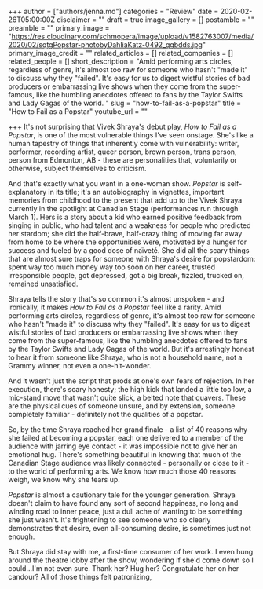 +++
author = ["authors/jenna.md"]
categories = "Review"
date = 2020-02-26T05:00:00Z
disclaimer = ""
draft = true
image_gallery = []
postamble = ""
preamble = ""
primary_image = "https://res.cloudinary.com/schmopera/image/upload/v1582763007/media/2020/02/sqtgPopstar-photobyDahliaKatz-0492_qgbdds.jpg"
primary_image_credit = ""
related_articles = []
related_companies = []
related_people = []
short_description = "Amid performing arts circles, regardless of genre, it's almost too raw for someone who hasn't \"made it\" to discuss why they \"failed\". It's easy for us to digest wistful stories of bad producers or embarrassing live shows when they come from the super-famous, like the humbling anecdotes offered to fans by the Taylor Swifts and Lady Gagas of the world. "
slug = "how-to-fail-as-a-popstar"
title = "How to Fail as a Popstar"
youtube_url = ""

+++
It's not surprising that Vivek Shraya's debut play, _How to Fail as a Popstar_, is one of the most vulnerable things I've seen onstage. She's like a human tapestry of things that inherently come with vulnerability: writer, performer, recording artist, queer person, brown person, trans person, person from Edmonton, AB - these are personalities that, voluntarily or otherwise, subject themselves to criticism.

And that's exactly what you want in a one-woman show. _Popstar_ is self-explanatory in its title; it's an autobiography in vignettes, important memories from childhood to the present that add up to the Vivek Shraya currently in the spotlight at Canadian Stage (performances run through March 1). Hers is a story about a kid who earned positive feedback from singing in public, who had talent and a weakness for people who predicted her stardom; she did the half-brave, half-crazy thing of moving far away from home to be where the opportunities were, motivated by a hunger for success and fueled by a good dose of naïveté. She did all the scary things that are almost sure traps for someone with Shraya's desire for popstardom: spent way too much money way too soon on her career, trusted irresponsible people, got depressed, got a big break, fizzled, trucked on, remained unsatisfied.

Shraya tells the story that's so common it's almost unspoken - and ironically, it makes _How to Fail as a Popstar_ feel like a rarity. Amid performing arts circles, regardless of genre, it's almost too raw for someone who hasn't "made it" to discuss why they "failed". It's easy for us to digest wistful stories of bad producers or embarrassing live shows when they come from the super-famous, like the humbling anecdotes offered to fans by the Taylor Swifts and Lady Gagas of the world. But it's arrestingly honest to hear it from someone like Shraya, who is not a household name, not a Grammy winner, not even a one-hit-wonder.

And it wasn't just the script that prods at one's own fears of rejection. In her execution, there's scary honesty; the high kick that landed a little too low, a mic-stand move that wasn't quite slick, a belted note that quavers. These are the physical cues of someone unsure, and by extension, someone completely familiar - definitely not the qualities of a popstar.

So, by the time Shraya reached her grand finale - a list of 40 reasons why she failed at becoming a popstar, each one delivered to a member of the audience with jarring eye contact - it was impossible not to give her an emotional hug. There's something beautiful in knowing that much of the Canadian Stage audience was likely connected - personally or close to it - to the world of performing arts. We know how much those 40 reasons weigh, we know why she tears up.

_Popstar_ is almost a cautionary tale for the younger generation. Shraya doesn't claim to have found any sort of second happiness, no long and winding road to inner peace, just a dull ache of wanting to be something she just wasn't. It's frightening to see someone who so clearly demonstrates that desire, even all-consuming desire, is sometimes just not enough.

But Shraya did stay with me, a first-time consumer of her work. I even hung around the theatre lobby after the show, wondering if she'd come down so I could...I'm not even sure. Thank her? Hug her? Congratulate her on her candour? All of those things felt patronizing, 